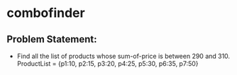 # combofinder
## Problem Statement:
- Find all the list of products whose sum-of-price is between 290 and 310.
ProductList = {p1:10, p2:15, p3:20, p4:25, p5:30, p6:35, p7:50}

